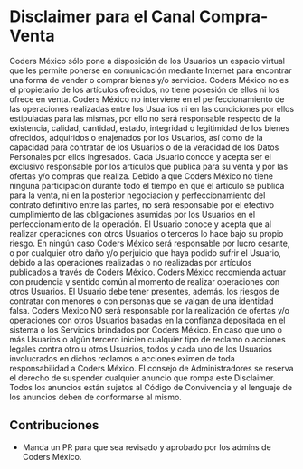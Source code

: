 # Disclaimer para el Canal Compra-Venta
Coders México sólo pone a disposición de los Usuarios un espacio virtual que les permite ponerse en comunicación mediante Internet para encontrar una forma de vender o comprar bienes y/o servicios. Coders México no es el propietario de los artículos ofrecidos, no tiene posesión de ellos ni los ofrece en venta. Coders México no interviene en el perfeccionamiento de las operaciones realizadas entre los Usuarios ni en las condiciones por ellos estipuladas para las mismas, por ello no será responsable respecto de la existencia, calidad, cantidad, estado, integridad o legitimidad de los bienes ofrecidos, adquiridos o enajenados por los Usuarios, así como de la capacidad para contratar de los Usuarios o de la veracidad de los Datos Personales por ellos ingresados. Cada Usuario conoce y acepta ser el exclusivo responsable por los artículos que publica para su venta y por las ofertas y/o compras que realiza.
Debido a que Coders México no tiene ninguna participación durante todo el tiempo en que el artículo se publica para la venta, ni en la posterior negociación y perfeccionamiento del contrato definitivo entre las partes, no será responsable por el efectivo cumplimiento de las obligaciones asumidas por los Usuarios en el perfeccionamiento de la operación. El Usuario conoce y acepta que al realizar operaciones con otros Usuarios o terceros lo hace bajo su propio riesgo. En ningún caso Coders México será responsable por lucro cesante, o por cualquier otro daño y/o perjuicio que haya podido sufrir el Usuario, debido a las operaciones realizadas o no realizadas por artículos publicados a través de Coders México.
Coders México recomienda actuar con prudencia y sentido común al momento de realizar operaciones con otros Usuarios. El Usuario debe tener presentes, además, los riesgos de contratar con menores o con personas que se valgan de una identidad falsa. Coders México NO será responsable por la realización de ofertas y/o operaciones con otros Usuarios basadas en la confianza depositada en el sistema o los Servicios brindados por Coders México.
En caso que uno o más Usuarios o algún tercero inicien cualquier tipo de reclamo o acciones legales contra otro u otros Usuarios, todos y cada uno de los Usuarios involucrados en dichos reclamos o acciones eximen de toda responsabilidad a Coders México.
El consejo de Administradores se reserva el derecho de suspender cualquier anuncio que rompa este Disclaimer.
Todos los anuncios están sujetos al Código de Convivencia y el lenguaje de los anuncios deben de conformarse al mismo.

## Contribuciones
- Manda un PR para que sea revisado y aprobado por los admins de Coders México.

